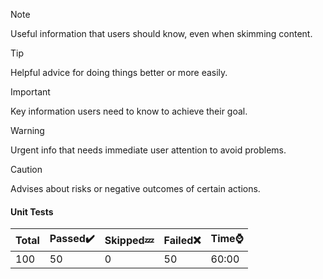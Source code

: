 > [!NOTE]
> Useful information that users should know, even when skimming content.

> [!TIP]
> Helpful advice for doing things better or more easily.

> [!IMPORTANT]
> Key information users need to know to achieve their goal.

> [!WARNING]
> Urgent info that needs immediate user attention to avoid problems.

> [!CAUTION]
> Advises about risks or negative outcomes of certain actions.


#### Unit Tests
|Total|Passed:heavy_check_mark:|Skipped:zzz:|Failed:x:|Time:watch:|
|:--|:--|:--|:--|:--|
|100|50|0|50|60:00|
